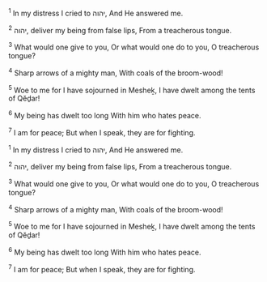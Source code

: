 <sup>1</sup> In my distress I cried to יהוה, And He answered me.

<sup>2</sup> יהוה, deliver my being from false lips, From a treacherous tongue.

<sup>3</sup> What would one give to you, Or what would one do to you, O treacherous tongue?

<sup>4</sup> Sharp arrows of a mighty man, With coals of the broom-wood!

<sup>5</sup> Woe to me for I have sojourned in Mesheḵ, I have dwelt among the tents of Qĕḏar!

<sup>6</sup> My being has dwelt too long With him who hates peace.

<sup>7</sup> I am for peace; But when I speak, they are for fighting.

<sup>1</sup> In my distress I cried to יהוה, And He answered me.

<sup>2</sup> יהוה, deliver my being from false lips, From a treacherous tongue.

<sup>3</sup> What would one give to you, Or what would one do to you, O treacherous tongue?

<sup>4</sup> Sharp arrows of a mighty man, With coals of the broom-wood!

<sup>5</sup> Woe to me for I have sojourned in Mesheḵ, I have dwelt among the tents of Qĕḏar!

<sup>6</sup> My being has dwelt too long With him who hates peace.

<sup>7</sup> I am for peace; But when I speak, they are for fighting.

